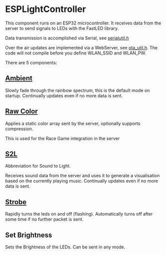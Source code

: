 ESPLightController
==================

This component runs on an ESP32 microcontroller. It receives data from the server to send signals to LEDs with the FastLED library.

Data transmission is accomplished via Serial, see [serialutil.h](src/serialutil.h)

Over the air updates are implemented via a WebServer, see [ota_util.h](src/ota_util.h). The code will not compile before you define WLAN_SSID and WLAN_PW.

There are 5 components:

[Ambient](src/components/AmbientComponent.h)
-------
Slowly fade through the rainbow spectrum, this is the default mode on startup. Continually updates even if no more data is sent.

[Raw Color](src/components/RawColorComponent.h)
---------
Applies a static color array sent by the server, optionally supports compression.

This is used for the Race Game integration in the server

[S2L](src/components/S2LComponent.h)
---
Abbreviation for Sound to Light.

Receives sound data from the server and uses it to generate a visualisation based on the currently playing music. Continually updates even if no more data is sent.

[Strobe](src/components/StrobeComponent.h)
------
Rapidly turns the leds on and off (flashing). Automatically turns off after some time if no further packet is sent.

Set Brightness
--------------
Sets the Brightness of the LEDs. Can be sent in any mode.
